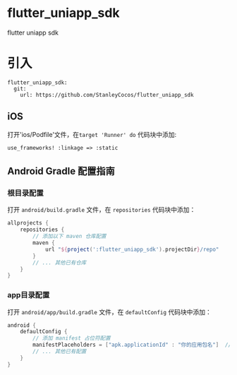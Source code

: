 # flutter_uniapp_sdk
flutter uniapp sdk

# 引入
```
flutter_uniapp_sdk:
  git:
    url: https://github.com/StanleyCocos/flutter_uniapp_sdk
```

## iOS
打开'ios/Podfile'文件，在`target 'Runner' do` 代码块中添加: 
```
use_frameworks! :linkage => :static
```

## Android Gradle 配置指南

### 根目录配置
打开 `android/build.gradle` 文件，在 `repositories` 代码块中添加：

```groovy
allprojects {
    repositories {
        // 添加以下 maven 仓库配置
        maven {
            url "${project(':flutter_uniapp_sdk').projectDir}/repo"
        }
        // ... 其他已有仓库
    }
}
```

### app目录配置
打开 `android/app/build.gradle` 文件，在 `defaultConfig` 代码块中添加：

```groovy
android {
    defaultConfig {
        // 添加 manifest 占位符配置
        manifestPlaceholders = ["apk.applicationId" : "你的应用包名"]  // 替换为实际包名如 com.example.app
        // ... 其他已有配置
    }
}
```
